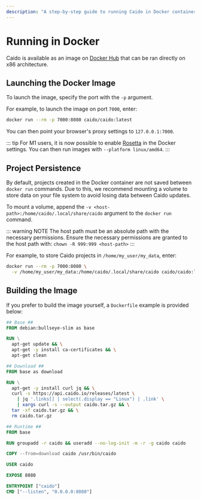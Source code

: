```yaml
---
description: "A step-by-step guide to running Caido in Docker containers including image launching, project persistence, and custom Dockerfile examples."
---
```


# Running in Docker

Caido is available as an image on [Docker Hub](https://hub.docker.com/r/caido/caido) that can be ran directly on x86 architecture.

## Launching the Docker Image

To launch the image, specify the port with the `-p` argument.

For example, to launch the image on port `7000`, enter:

```bash
docker run --rm -p 7000:8080 caido/caido:latest
```

You can then point your browser's proxy settings to `127.0.0.1:7000`.

::: tip
For M1 users, it is now possible to enable [Rosetta](https://docs.docker.com/desktop/settings/mac/#use-rosetta-for-x86amd64-emulation-on-apple-silicon) in the Docker settings. You can then run images with `--platform linux/amd64`.
:::

## Project Persistence

By default, projects created in the Docker container are not saved between `docker run` commands. Due to this, we recommend mounting a volume to store data on your file system to avoid losing data between Caido updates.

To mount a volume, append the `-v <host-path>:/home/caido/.local/share/caido` argument to the `docker run` command.

::: warning NOTE
The host path must be an absolute path with the necessary permissions. Ensure the necessary permissions are granted to the host path with: `chown -R 999:999 <host-path>`
:::

For example, to store Caido projects in `/home/my_user/my_data`, enter:

```bash
docker run --rm -p 7000:8080 \
  -v /home/my_user/my_data:/home/caido/.local/share/caido caido/caido:latest
```

## Building the Image

If you prefer to build the image yourself, a `Dockerfile` example is provided below:

```Dockerfile
## Base ##
FROM debian:bullseye-slim as base

RUN \
  apt-get update && \
  apt-get -y install ca-certificates && \
  apt-get clean

## Download ##
FROM base as download

RUN \
  apt-get -y install curl jq && \
  curl -s https://api.caido.io/releases/latest \
    | jq '.links[] | select(.display == "Linux") | .link' \
    | xargs curl -s --output caido.tar.gz && \
  tar -xf caido.tar.gz && \
  rm caido.tar.gz

## Runtime ##
FROM base

RUN groupadd -r caido && useradd --no-log-init -m -r -g caido caido

COPY --from=download caido /usr/bin/caido

USER caido

EXPOSE 8080

ENTRYPOINT ["caido"]
CMD ["--listen", "0.0.0.0:8080"]
```
